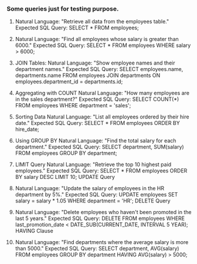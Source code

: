 ### Some queries just for testing purpose.

1.  Natural Language: "Retrieve all data from the employees table."
    Expected SQL Query: SELECT * FROM employees;

2.  Natural Language: "Find all employees whose salary is greater than 6000."
    Expected SQL Query: SELECT * FROM employees WHERE salary > 6000;

3.  JOIN Tables:
    Natural Language: "Show employee names and their department names."
    Expected SQL Query:
                        SELECT employees.name, departments.name 
                        FROM employees 
                        JOIN departments ON employees.department_id = departments.id;

4.  Aggregating with COUNT
    Natural Language: "How many employees are in the sales department?"
    Expected SQL Query:
                        SELECT COUNT(*) 
                        FROM employees 
                        WHERE department = 'sales';

5.  Sorting Data
    Natural Language: "List all employees ordered by their hire date."
    Expected SQL Query:
                        SELECT * 
                        FROM employees 
                        ORDER BY hire_date;

6.  Using GROUP BY
    Natural Language: "Find the total salary for each department."
    Expected SQL Query:
                        SELECT department, SUM(salary) 
                        FROM employees 
                        GROUP BY department;

7.  LIMIT Query
    Natural Language: "Retrieve the top 10 highest paid employees."
    Expected SQL Query:
                        SELECT * 
                        FROM employees 
                        ORDER BY salary DESC 
                        LIMIT 10;
                        UPDATE Query

8.  Natural Language: "Update the salary of employees in the HR department by 5%."
    Expected SQL Query:
                        UPDATE employees 
                        SET salary = salary * 1.05 
                        WHERE department = 'HR';
                        DELETE Query


9.  Natural Language: "Delete employees who haven't been promoted in the last 5 years."
    Expected SQL Query:
                        DELETE FROM employees 
                        WHERE last_promotion_date < DATE_SUB(CURRENT_DATE, INTERVAL 5 YEAR);
                        HAVING Clause


10. Natural Language: "Find departments where the average salary is more than 5000."
    Expected SQL Query:
                        SELECT department, AVG(salary) 
                        FROM employees 
                        GROUP BY department 
                        HAVING AVG(salary) > 5000;
